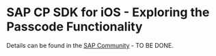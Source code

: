 # SAP CP SDK for iOS - Exploring the Passcode Functionality

Details can be found in the [SAP Community](https://people.sap.com/florian.pfeffer) - TO BE DONE.